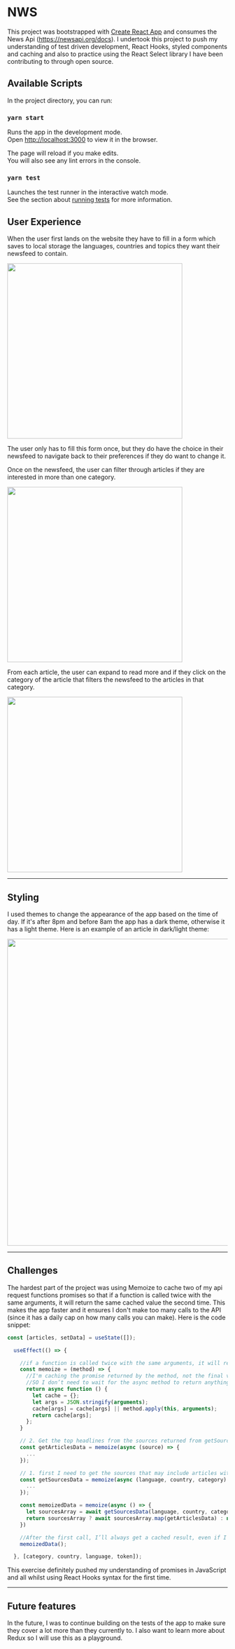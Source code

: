# NWS

This project was bootstrapped with [Create React App](https://github.com/facebook/create-react-app) and consumes the News Api (https://newsapi.org/docs). I undertook this project to push my understanding of test driven development, React Hooks, styled components and caching and also to practice using the React Select library I have been contributing to through open source.

## Available Scripts

In the project directory, you can run:

### `yarn start`

Runs the app in the development mode.<br />
Open [http://localhost:3000](http://localhost:3000) to view it in the browser.

The page will reload if you make edits.<br />
You will also see any lint errors in the console.

### `yarn test`

Launches the test runner in the interactive watch mode.<br />
See the section about [running tests](https://facebook.github.io/create-react-app/docs/running-tests) for more information.

## User Experience

When the user first lands on the website they have to fill in a form which saves to local storage the languages, countries and topics they want their newsfeed to contain. 

<img src="./readme-assets/home-mobile.png" width=400>

The user only has to fill this form once, but they do have the choice in their newsfeed to navigate back to their preferences if they do want to change it. 

Once on the newsfeed, the user can filter through articles if they are interested in more than one category. 

<img src="./readme-assets/newsfeed-mobile.png" width=400>

From each article, the user can expand to read more and if they click on the category of the article that filters the newsfeed to the articles in that category.

<img src="./readme-assets/expand-mobile.png" width=400>

----

## Styling

I used themes to change the appearance of the app based on the time of day. If it's after 8pm and before 8am the app has a dark theme, otherwise it has a light theme. Here is an example of an article in dark/light theme:

<img src="./readme-assets/themes.png"  width=700> 

----

## Challenges

The hardest part of the project was using Memoize to cache two of my api request functions promises so that if a function is called twice with the same arguments, it will return the same cached value the second time. This makes the app faster and it ensures I don't make too many calls to the API (since it has a daily cap on how many calls you can make). Here is the code snippet:

```javascript
const [articles, setData] = useState([]);

  useEffect(() => {

    //if a function is called twice with the same arguments, it will return the same cached value the second time.
    const memoize = (method) => {
      //I'm caching the promise returned by the method, not the final value. 
      //SO I don’t need to wait for the async method to return anything, before we cache it’s future value.
      return async function () {
        let cache = {};
        let args = JSON.stringify(arguments);
        cache[args] = cache[args] || method.apply(this, arguments);
        return cache[args];
      };
    }

    // 2. Get the top headlines from the sources returned from getSourcesData
    const getArticlesData = memoize(async (source) => {
      ...
    });

    // 1. first I need to get the sources that may include articles with the user's choices
    const getSourcesData = memoize(async (language, country, category) => {
      ...
    });

    const memoizedData = memoize(async () => {
      let sourcesArray = await getSourcesData(language, country, category);
      return sourcesArray ? await sourcesArray.map(getArticlesData) : null ;
    })

    //After the first call, I’ll always get a cached result, even if I call one of these methods again before it has returned for the first time.
    memoizedData();

  }, [category, country, language, token]);
```

This exercise definitely pushed my understanding of promises in JavaScript and all whilst using React Hooks syntax for the first time. 

----

## Future features

In the future, I was to continue building on the tests of the app to make sure they cover a lot more than they currently to. I also want to learn more about Redux so I will use this as a playground. 



